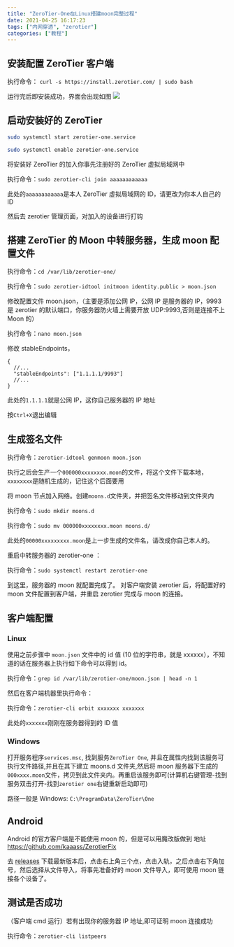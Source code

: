 ```yaml
---
title: "ZeroTier-One在Linux搭建moon完整过程"
date: 2021-04-25 16:17:23
tags: ["内网穿透", "zerotier"]
categories: ["教程"]
---
```


## 安装配置 ZeroTier 客户端

执行命令： `curl -s https://install.zerotier.com/ | sudo bash`

运行完后即安装成功，界面会出现如图
![](https://cdn.jsdelivr.net/gh/gaowanliang/p/img/20210425163800.png)

## 启动安装好的 ZeroTier

```bash
sudo systemctl start zerotier-one.service

sudo systemctl enable zerotier-one.service
```

将安装好 ZeroTier 的加入你事先注册好的 ZeroTier 虚拟局域网中

执行命令：`sudo zerotier-cli join aaaaaaaaaaaa`

此处的`aaaaaaaaaaaa`是本人 ZeroTier 虚拟局域网的 ID，请更改为你本人自己的 ID

然后去 zerotier 管理页面，对加入的设备进行打钩

## 搭建 ZeroTier 的 Moon 中转服务器，生成 moon 配置文件

执行命令：`cd /var/lib/zerotier-one/`

执行命令：`sudo zerotier-idtool initmoon identity.public > moon.json`

修改配置文件 moon.json，（主要是添加公网 IP，公网 IP 是服务器的 IP，9993 是 zerotier 的默认端口，你服务器防火墙上需要开放 UDP:9993,否则是连接不上 Moon 的）

执行命令：`nano moon.json`

修改 stableEndpoints，

```jsonc
{
  //...
  "stableEndpoints": ["1.1.1.1/9993"]
  //...
}
```

此处的`1.1.1.1`就是公网 IP，这你自己服务器的 IP 地址

按`Ctrl+X`退出编辑

## 生成签名文件

执行命令：`zerotier-idtool genmoon moon.json`

执行之后会生产一个`000000xxxxxxxx.moon`的文件，将这个文件下载本地，`xxxxxxxx`是随机生成的，记住这个后面要用

将 moon 节点加入网络。创建`moons.d`文件夹，并把签名文件移动到文件夹内

执行命令：`sudo mkdir moons.d`

执行命令：`sudo mv 000000xxxxxxxx.moon moons.d/`

此处的`00000xxxxxxxxx.moon`是上一步生成的文件名，请改成你自己本人的。

重启中转服务器的 zerotier-one ：

执行命令：`sudo systemctl restart zerotier-one`

到这里，服务器的 moon 就配置完成了。
对客户端安装 zerotier 后，将配置好的 moon 文件配置到客户端，并重启 zerotier 完成与 moon 的连接。

## 客户端配置

### Linux

使用之前步骤中 `moon.json` 文件中的 id 值 (10 位的字符串，就是 xxxxxx），不知道的话在服务器上执行如下命令可以得到 id。

执行命令：`grep id /var/lib/zerotier-one/moon.json | head -n 1`

然后在客户端机器里执行命令：

执行命令：`zerotier-cli orbit xxxxxxx xxxxxxx`

此处的`xxxxxxx`刚刚在服务器得到的 ID 值

### Windows

打开服务程序`services.msc`, 找到服务`ZeroTier One`, 并且在属性内找到该服务可执行文件路径,并且在其下建立 moons.d 文件夹,然后将 moon 服务器下生成的`000xxxx.moon`文件，拷贝到此文件夹内。再重启该服务即可(计算机右键管理-找到服务双击打开-找到`zerotier one`右键重新启动即可)

路径一般是 Windows: `C:\ProgramData\ZeroTier\One`

## Android

Android 的官方客户端是不能使用 moon 的，但是可以用魔改版做到
地址 https://github.com/kaaass/ZerotierFix

去 [releases](https://github.com/kaaass/ZerotierFix/releases) 下载最新版本后，点击右上角三个点，点击入轨，之后点击右下角加号，然后选择从文件导入，将事先准备好的 moon 文件导入，即可使用 moon 链接各个设备了。

## 测试是否成功

（客户端 cmd 运行）若有出现你的服务器 IP 地址,即可证明 moon 连接成功

执行命令：`zerotier-cli listpeers`
